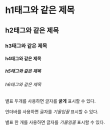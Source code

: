 # h1태그와 같은 제목

## h2태그와 같은 제목

### h3태그와 같은 제목

#### h4태그와 같은 제목

##### h5태그와 같은 제목

###### h6태그와 같은 제목


별표 두개를 사용하면 글자를 **굵게** 표시할 수 있다.

언더바를 사용하면 글자를 _기울임꼴_ 표시할 수 있다.

별표  한 개를 사용하면 글자를 *기울임꼴* 표시할 수 있다.
